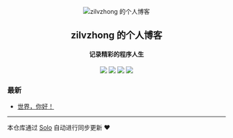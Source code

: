 <p align="center"><img alt="zilvzhong 的个人博客" src="https://static.b3log.org/images/brand/solo-32.png"></p><h2 align="center">
zilvzhong 的个人博客
</h2>

<h4 align="center">记录精彩的程序人生</h4>
<p align="center"><a title="zilvzhong 的个人博客" target="_blank" href="https://github.com/zilvzhong/solo-blog"><img src="https://img.shields.io/github/last-commit/zilvzhong/solo-blog.svg?style=flat-square&color=FF9900"></a>
<a title="GitHub repo size in bytes" target="_blank" href="https://github.com/zilvzhong/solo-blog"><img src="https://img.shields.io/github/repo-size/zilvzhong/solo-blog.svg?style=flat-square"></a>
<a title="Solo Version" target="_blank" href="https://github.com/b3log/solo/releases"><img src="https://img.shields.io/badge/solo-3.6.4-f1e05a.svg?style=flat-square&color=blueviolet"></a>
<a title="Hits" target="_blank" href="https://github.com/b3log/hits"><img src="https://hits.b3log.org/zilvzhong/solo-blog.svg"></a></p>

### 最新

* [世界，你好！](http://e.ippw.pw/hello-solo)



---

本仓库通过 [Solo](https://github.com/b3log/solo) 自动进行同步更新 ❤️ 